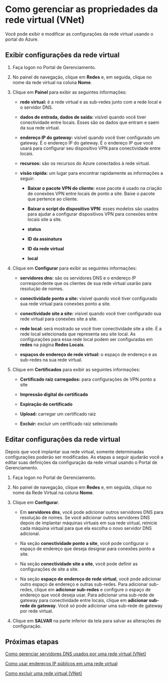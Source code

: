 <properties 
   pageTitle="Como gerenciar as propriedades da rede virtual (VNet)"
   description="Saiba como exibir e editar configurações de rede virtual"
   services="virtual-network"
   documentationCenter="na"
   authors="telmosampaio"
   manager="carmonm"
   editor="tysonn" />
<tags 
   ms.service="virtual-network"
   ms.devlang="na"
   ms.topic="article"
   ms.tgt_pltfrm="na"
   ms.workload="infrastructure-services"
   ms.date="12/11/2015"
   ms.author="telmos" />

# Como gerenciar as propriedades da rede virtual (VNet)
Você pode exibir e modificar as configurações da rede virtual usando o portal do Azure.

## Exibir configurações da rede virtual

1. Faça logon no Portal de Gerenciamento.

1. No painel de navegação, clique em **Redes** e, em seguida, clique no nome da rede virtual na coluna **Nome**.

1. Clique em **Painel** para exibir as seguintes informações:

	- **rede virtual:** é a rede virtual e as sub-redes junto com a rede local e o servidor DNS.

	- **dados de entrada, dados de saída:** visível quando você tiver conectividade entre locais. Esses são os dados que entram e saem da sua rede virtual.

	- **endereço IP do gateway:** visível quando você tiver configurado um gateway. É o endereço IP do gateway. É o endereço IP que você usará para configurar seu dispositivo VPN para conectividade entre locais.

	- **recursos:** são os recursos do Azure conectados à rede virtual.

	- **visão rápida:** um lugar para encontrar rapidamente as informações a seguir:

		- **Baixar o pacote VPN do cliente:** esse pacote é usado na criação de conexões VPN entre locais de ponto a site. Baixe o pacote que pertence ao cliente.

		- **Baixar o script do dispositivo VPN:** esses modelos são usados para ajudar a configurar dispositivos VPN para conexões entre locais site a site.

		- **status**

		- **ID da assinatura**
		
		- **ID da rede virtual**
		
		- **local**

1. Clique em **Configurar** para exibir as seguintes informações:

	- **servidores dns:** são os servidores DNS e o endereço IP correspondente que os clientes de sua rede virtual usarão para resolução de nomes.

	- **conectividade ponto a site:** visível quando você tiver configurado sua rede virtual para conexões ponto a site.

	- **conectividade site a site:** visível quando você tiver configurado sua rede virtual para conexões site a site.

	- **rede local:** será mostrado se você tiver conectividade site a site. É a rede local selecionada que representa seu site local. As configurações para essa rede local podem ser configuradas em **redes** na página **Redes Locais**.
	
	- **espaços de endereço de rede virtual:** o espaço de endereço e as sub-redes na sua rede virtual.

1. Clique em **Certificados** para exibir as seguintes informações:

	- **Certificado raiz carregados:** para configurações de VPN ponto a site
	
	- **Impressão digital do certificado**
	
	- **Expiração de certificado**
	
	- **Upload:** carregar um certificado raiz
	
	- **Excluir:** excluir um certificado raiz selecionado

## Editar configurações da rede virtual

Depois que você implantar sua rede virtual, somente determinadas configurações poderão ser modificadas. As etapas a seguir ajudarão você a editar suas definições da configuração da rede virtual usando o Portal de Gerenciamento.

1. Faça logon no Portal de Gerenciamento.

1. No painel de navegação, clique em **Redes** e, em seguida, clique no nome da Rede Virtual na coluna **Nome**.

1. Clique em **Configurar**.

	- Em **servidores dns**, você pode adicionar outros servidores DNS para resolução de nomes. Se você adicionar outros servidores DNS depois de implantar máquinas virtuais em sua rede virtual, reinicie cada máquina virtual para que ela escolha o novo servidor DNS adicional.
	
	- Na seção **conectividade ponto a site**, você pode configurar o espaço de endereço que deseja designar para conexões ponto a site.
	
	- Na seção **conectividade site a site**, você pode definir as configurações de site a site.
	
	- Na seção **espaço de endereço de rede virtual**, você pode adicionar outro espaço de endereço e outras sub-redes. Para adicionar sub-redes, clique em **adicionar sub-redes** e configure o espaço de endereço que você deseja usar. Para adicionar uma sub-rede de gateway para conectividade entre locais, clique em **adicionar sub-rede de gateway**. Você só pode adicionar uma sub-rede de gateway por rede virtual.

1. Clique em **SALVAR** na parte inferior da tela para salvar as alterações de configuração.

## Próximas etapas

[Como gerenciar servidores DNS usados por uma rede virtual (VNet)](../virtual-networks-manage-dns-in-vnet)

[Como usar endereços IP públicos em uma rede virtual](../virtual-networks-public-ip-within-vnet)

[Como excluir uma rede virtual (VNet)](../virtual-networks-delete-vnet)

<!---HONumber=AcomDC_1217_2015-->